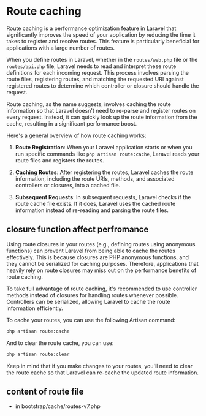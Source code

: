 # Route caching 
Route caching is a performance optimization feature in Laravel that significantly improves the speed of your application by reducing the time it takes to register and resolve routes. This feature is particularly beneficial for applications with a large number of routes.

When you define routes in Laravel, whether in the `routes/web.php` file or the `routes/api.php` file, Laravel needs to read and interpret these route definitions for each incoming request. This process involves parsing the route files, registering routes, and matching the requested URI against registered routes to determine which controller or closure should handle the request.

Route caching, as the name suggests, involves caching the route information so that Laravel doesn't need to re-parse and register routes on every request. Instead, it can quickly look up the route information from the cache, resulting in a significant performance boost.

Here's a general overview of how route caching works:

1. **Route Registration**: When your Laravel application starts or when you run specific commands like `php artisan route:cache`, Laravel reads your route files and registers the routes.

2. **Caching Routes**: After registering the routes, Laravel caches the route information, including the route URIs, methods, and associated controllers or closures, into a cached file.

3. **Subsequent Requests**: In subsequent requests, Laravel checks if the route cache file exists. If it does, Laravel uses the cached route information instead of re-reading and parsing the route files.


## closure function affect perfromance
Using route closures in your routes (e.g., defining routes using anonymous functions) can prevent Laravel from being able to cache the routes effectively. This is because closures are PHP anonymous functions, and they cannot be serialized for caching purposes. Therefore, applications that heavily rely on route closures may miss out on the performance benefits of route caching.

To take full advantage of route caching, it's recommended to use controller methods instead of closures for handling routes whenever possible. Controllers can be serialized, allowing Laravel to cache the route information efficiently.

To cache your routes, you can use the following Artisan command:

```bash
php artisan route:cache
```

And to clear the route cache, you can use:

```bash
php artisan route:clear
```

Keep in mind that if you make changes to your routes, you'll need to clear the route cache so that Laravel can re-cache the updated route information.

## content of route file
- in bootstrap/cache/routes-v7.php 